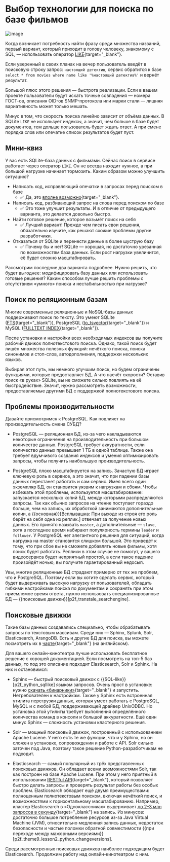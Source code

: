 # Выбор технологии для поиска по базе фильмов

![image](https://pictures.s3.yandex.net/resources/S1.1_1_Search_1597772428.gif)

Когда возникает потребность найти фразу среди множества названий, первый вариант, который приходит в голову человеку, знакомому с SQL, — использовать оператор [LIKE](https://www.sqlitetutorial.net/sqlite-like/){target="_blank"}.

Если уверенный в своих планах на вечер пользователь введёт в поисковую строку запрос: `настоящий детектив`, сервис обратится к базе `select * from movies where name like '%настоящий детектив%'` и вернёт результат.

Большой плюс этого решения — быстрота реализации. Если в вашем проекте пользователи будут искать точные совпадения — номера ГОСТ-ов, описания OID-ов SNMP-протокола или марки стали — лишняя вариативность может только мешать.

Минус в том, что скорость поиска линейно зависит от объёма данных. В SQLite `LIKE` не использует индексы, а значит, чем больше в базе будет документов, тем дольше пользователь будет ждать ответ. А при смене порядка слов или опечатке список результатов будет пуст.

## Мини-квиз

У вас есть SQLite-база данных с фильмами. Сейчас поиск в сервисе работает через оператор `LIKE`. Он не всегда находит нужное, а при большой нагрузке начинает тормозить. Каким образом можно улучшить ситуацию?

* Написать код, исправляющий опечатки в запросах перед поиском в базе
    * ✅ Да, это [вполне возможно](https://norvig.com/spell-correct.html){target="_blank"}. 
* Написать код, разбивающий запрос на слова перед поиском по базе
    * ✅ Это тоже улучшит результаты. И в отличие от предыдущего варианта, это делается довольно быстро.
* Найти готовое решение, которое возьмёт поиск на себя
    * ✅ Лучший вариант! Прежде чем писать свои решения, обязательно изучите, как решают схожие проблемы другие разработчики. 
* Отказаться от SQLite и перенести данные в более шуструю базу
    * ✅ Почему бы и нет! SQLite — хорошая, но достаточно урезанная по возможностям база данных. Если рост нагрузки увеличится, её будет сложно масштабировать.    

Рассмотрим последние два варианта подробнее. Нужно решить, что будет выгоднее: модифицировать базу данных или использовать готовые решения? Каким способом лучше решить проблемы с отсутствием «умного» поиска и нестабильностью при нагрузке?

## Поиск по реляционным базам

Многие современные реляционные и NoSQL-базы данных поддерживают поиск по тексту. Это умеют SQLite ([FTS](https://www.sqlite.org/fts5.html){target="_blank"}), PostgreSQL ([to_tsvector](https://www.postgresql.org/docs/9.5/textsearch.html){target="_blank"}) и MySQL ([FULLTEXT INDEX](https://dev.mysql.com/doc/refman/8.0/en/innodb-fulltext-index.html){target="_blank"}). 

После установки и настройки всех необходимых индексов вы получите рабочий движок полнотекстового поиска. Однако, такой поиск будет лишён множества полезных функций: нечёткого поиска, поиска синонимов и стоп-слов, автодополнения, поддержки нескольких языков. 

Выбирая этот путь, мы немного улучшим поиск, но будем ограничены функциями, которые предоставляет БД. А что насчёт скорости? Оставив поиск «в руках» SQLite, вы не сможете сильно повлиять на её быстродействие. Значит, нужно рассмотреть возможности, предоставляемые другими БД с поддержкой полнотекстового поиска.  

## Проблемы производительности

Давайте присмотримся к PostgreSQL. Как повлияет на производительность смена СУБД?

- PostgreSQL — реляционная БД, из-за чего накладываются некоторые ограничения на производительность при большом количестве данных. PostgreSQL требует аккуратности, если количество данных превышает 1 ТБ в одной таблице. Также она требует вдумчивого создания индексов и умения оптимизировать запросы, 
чтобы получить наибольшую производительность.

- PostgreSQL плохо масштабируется на запись. Зачастую БД играет ключевую роль в сервисе, а это значит, что при падении базы данных перестанет работать и сам сервис. Имея всего один экземпляр БД, он становится уязвим к нагрузкам и сбоям. Чтобы избежать этой проблемы, используется масштабирование: запускается несколько копий БД, между которыми распределяются запросы. Так как обычно запросов на чтение поступает гораздо больше, чем на запись, их обработкой занимаются дополнительные копии, а {{основная}}[Всплывашка: При выходе из строя его роль берёт на себя одна из реплик.] отвечает за получение новых данных. Его принято называть `master`, а дополнительные — `slave`, хотя в последнее время набирают популярность термины `leader` и `follower`. У PostgreSQL нет элегантного решения для ситуаций, когда нагрузка на master становится слишком большой. Это приведёт к тому, что при сбое вы не сможете добавлять новые фильмы, хотя поиск будет работать. Реплики в этом случае не помогут, у вашего видеосервиса будет неприятный простой, а если такое падение произойдёт ночью, вы получите гарантированный недосып.

Увы, многие реляционные БД страдают примерно от тех же проблем, что и PostgreSQL. Поэтому если вы хотите сделать сервис, который будет выдерживать высокую нагрузку от пользователей, обладать гибкими настройками поиска по документам и сохранять при этом приемлемое время ответа, 
нужно использовать специализированные БД — {{поисковые движки}}[p2f_transtale_searchengine].

## Поисковые движки

Такие базы данных создавались специально, чтобы обрабатывать запросы по текстовым массивам. Среди них — Sphinx, Splunk, Solr, Elasticsearch, ArangoDB. Есть и другие БД для поиска, вы можете посмотреть их в [чарте](https://db-engines.com/en/ranking/search+engine){target="_blank"} (на английском). 

Для вашего онлайн-кинотеатра лучше использовать бесплатное решение с хорошей документацией. Если посмотреть на топ-5 баз данных, то под это описание подходит Elasticsearch, Solr и Sphinx. На них и остановимся:

- Sphinx — быстрый поисковый движок с {{SQL-like}}[p2f_python_sqllike] языком запросов. Очень прост в установке: нужно [скачать «бинарники»](http://www.sphinxsearch.com/downloads/current/){target="_blank"} и запустить. Нетребователен к настройкам. Также у Sphinx есть встроенная утилита перегрузки данных, которая умеет работать с PostgreSQL, MySQL и с любой БД, поддерживающей драйвер UnixODBC. Но установка этой утилиты требует выполнения определённого количества команд в консоли и большой аккуратности. Ещё один минус Sphinx — сложность установки кластерного решения.

- Solr — мощный поисковый движок, построенный с использованием Apache Lucene. У него есть те же функции, что и у Sphinx, но он сложен в установке, сопровождении и работе с API. Solr сильно заточен под Java, поэтому такое решение Python-разработчикам не подходит.

- Elasticsearch — самый популярный из трёх представленных поисковых движков. Он обладает всеми возможностями Solr, так как построен на базе Apache Lucene. При этом у него приятный в использовании [RESTful API](https://www.elastic.co/guide/en/elasticsearch/reference/current/search-search.html){target="_blank"}, который позволяет быстро делать запросы и проверять результат работы без особых проблем. Elasticsearch обладает ещё двумя преимуществами: полноценным полнотекстовым поиском, включая нечёткий поиск, и возможностями к горизонтальному масштабированию. Например, кластер Elasticsearch в «Одноклассниках» выдерживает [до 2–3 млн запросов в секунду](https://habr.com/ru/company/odnoklassniki/blog/494260/){target="_blank"} на запись. Из минусов: достаточно большое потребление ресурсов из-за Java Virtual Machine (JVM), относительно медленная запись данных, недостаток безопасности и частые поломки обратной совместимости {{при переходе между мажорными версиями}}[p2f_theme9_lesson2_python_changeversions].

Среди рассмотренных поисковых движков наиболее подходящим будет Elasticsearch. Продолжим работу над онлайн-кинотеатром с ним.
